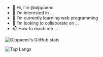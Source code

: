 - 👋 Hi, I’m @olppaemi
- 👀 I’m interested in ...
- 🌱 I’m currently learning web programming
- 💞️ I’m looking to collaborate on ...
- 📫 How to reach me ...

<!---
olppaemi/olppaemi is a ✨ special ✨ repository because its `README.md` (this file) appears on your GitHub profile.
You can click the Preview link to take a look at your changes.
--->
![Olppaemi's GitHub stats](https://github-readme-stats.vercel.app/api?username=olppaemi&show_icons=true&theme=radical)

![Top Langs](https://github-readme-stats.vercel.app/api/top-langs/?username=olppaemi)

